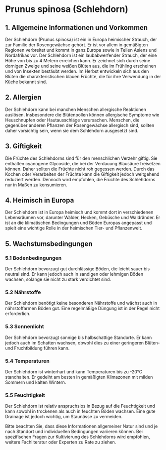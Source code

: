 # Prunus spinosa (Schlehdorn)

## 1. Allgemeine Informationen und Vorkommen
Der Schlehdorn (Prunus spinosa) ist ein in Europa heimischer Strauch, der zur Familie der Rosengewächse gehört. Er ist vor allem in gemäßigten Regionen verbreitet und kommt in ganz Europa sowie in Teilen Asiens und Nordafrikas vor. Der Schlehdorn ist ein laubabwerfender Strauch, der eine Höhe von bis zu 4 Metern erreichen kann. Er zeichnet sich durch seine dornigen Zweige und seine weißen Blüten aus, die im Frühling erscheinen und von Insekten bestäubt werden. Im Herbst entwickeln sich aus den Blüten die charakteristischen blauen Früchte, die für ihre Verwendung in der Küche bekannt sind.

## 2. Allergien
Der Schlehdorn kann bei manchen Menschen allergische Reaktionen auslösen. Insbesondere die Blütenpollen können allergische Symptome wie Heuschnupfen oder Hautausschläge verursachen. Menschen, die gegenüber anderen Pflanzen der Rosengewächse allergisch sind, sollten daher vorsichtig sein, wenn sie dem Schlehdorn ausgesetzt sind.

## 3. Giftigkeit
Die Früchte des Schlehdorns sind für den menschlichen Verzehr giftig. Sie enthalten cyanogene Glycoside, die bei der Verdauung Blausäure freisetzen können. Daher sollten die Früchte nicht roh gegessen werden. Durch das Kochen oder Verarbeiten der Früchte kann die Giftigkeit jedoch weitgehend reduziert werden. Dennoch wird empfohlen, die Früchte des Schlehdorns nur in Maßen zu konsumieren.

## 4. Heimisch in Europa
Der Schlehdorn ist in Europa heimisch und kommt dort in verschiedenen Lebensräumen vor, darunter Wälder, Hecken, Gebüsche und Waldränder. Er ist an die klimatischen Bedingungen und Böden Europas angepasst und spielt eine wichtige Rolle in der heimischen Tier- und Pflanzenwelt.

## 5. Wachstumsbedingungen
### 5.1 Bodenbedingungen
Der Schlehdorn bevorzugt gut durchlässige Böden, die leicht sauer bis neutral sind. Er kann jedoch auch in sandigen oder lehmigen Böden wachsen, solange sie nicht zu stark verdichtet sind.

### 5.2 Nährstoffe
Der Schlehdorn benötigt keine besonderen Nährstoffe und wächst auch in nährstoffarmen Böden gut. Eine regelmäßige Düngung ist in der Regel nicht erforderlich.

### 5.3 Sonnenlicht
Der Schlehdorn bevorzugt sonnige bis halbschattige Standorte. Er kann jedoch auch im Schatten wachsen, obwohl dies zu einer geringeren Blüten- und Fruchtbildung führen kann.

### 5.4 Temperaturen
Der Schlehdorn ist winterhart und kann Temperaturen bis zu -20°C standhalten. Er gedeiht am besten in gemäßigten Klimazonen mit milden Sommern und kalten Wintern.

### 5.5 Feuchtigkeit
Der Schlehdorn ist relativ anspruchslos in Bezug auf die Feuchtigkeit und kann sowohl in trockenen als auch in feuchten Böden wachsen. Eine gute Drainage ist jedoch wichtig, um Staunässe zu vermeiden.

Bitte beachten Sie, dass diese Informationen allgemeiner Natur sind und je nach Standort und individuellen Bedingungen variieren können. Bei spezifischen Fragen zur Kultivierung des Schlehdorns wird empfohlen, weitere Fachliteratur oder Experten zu Rate zu ziehen.
